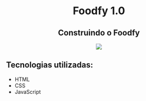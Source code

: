 <h1 align="center">Foodfy 1.0</h1>

<h2 align="center">Construindo o Foodfy</h2>

<p align="center">
  <img src="https://user-images.githubusercontent.com/48728541/84952001-a9aeb100-b0c7-11ea-9b7b-a16a7c293c25.png" />
</p>

## Tecnologias utilizadas:

- HTML
- CSS
- JavaScript


